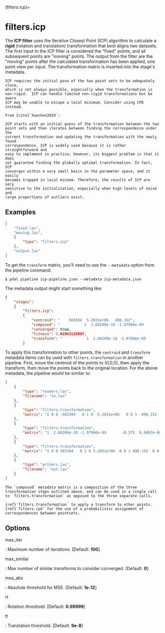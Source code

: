 (filters.icp)=

# filters.icp

The **ICP filter** uses the Iterative Closest Point (ICP) algorithm to
calculate a **rigid** (rotation and translation) transformation that best
aligns two datasets.  The first input to the ICP filter is considered the
"fixed" points, and all subsequent points are "moving" points.  The output from
the filter are the "moving" points after the calculated transformation has been
applied, one point view per input.  The transformation matrix is inserted into
the stage's metadata.

```{note}
ICP requires the initial pose of the two point sets to be adequately close,
which is not always possible, especially when the transformation is
non-rigid.  ICP can handle limited non-rigid transformations but be aware
ICP may be unable to escape a local minimum. Consider using CPD instead.

From {cite}`Xuechen2019`:

ICP starts with an initial guess of the transformation between the two
point sets and then iterates between finding the correspondence under the
current transformation and updating the transformation with the newly found
correspondence. ICP is widely used because it is rather straightforward and
easy to implement in practice; however, its biggest problem is that it does
not guarantee finding the globally optimal transformation. In fact, ICP
converges within a very small basin in the parameter space, and it easily
becomes trapped in local minima. Therefore, the results of ICP are very
sensitive to the initialization, especially when high levels of noise and
large proportions of outliers exist.
```

## Examples

```json
[
    "fixed.las",
    "moving.las",
    {
        "type": "filters.icp"
    },
    "output.las"
]
```

To get the `transform` matrix, you'll need to use the `--metadata` option
from the pipeline command:

```
$ pdal pipeline icp-pipeline.json --metadata icp-metadata.json
```

The metadata output might start something like:

```json
{
    "stages":
    {
        "filters.icp":
        {
            "centroid": "    583394  5.2831e+06   498.152",
            "composed": "           1  2.60209e-18 -1.97906e-09       -0.374999  8.9407e-08            1  5.58794e-09      -0.614662 6.98492e-10 -5.58794e-09            1   0.033234           0            0            0            1",
            "converged": true,
            "fitness": 0.01953125097,
            "transform": "           1  2.60209e-18 -1.97906e-09       -0.375  8.9407e-08            1  5.58794e-09      -0.5625 6.98492e-10 -5.58794e-09            1   0.00411987           0            0            0            1"
        }
```

To apply this transformation to other points, the `centroid` and `transform`
metadata items can by used with `filters.transformation` in another pipeline.  First,
move the centroid of the points to (0,0,0), then apply the transform, then move
the points back to the original location.  For the above metadata, the pipeline
would be similar to:

```json
[
    {
        "type": "readers.las",
        "filename": "in.las"
    },
    {
        "type": "filters.transformation",
        "matrix": "1 0 0 -583394   0 1 0 -5.2831e+06   0 0 1 -498.152   0 0 0 1"
    },
    {
        "type": "filters.transformation",
        "matrix": "1  2.60209e-18 -1.97906e-09       -0.375  8.9407e-08            1  5.58794e-09      -0.5625 6.98492e-10 -5.58794e-09            1   0.00411987           0            0            0            1"
    },
    {
        "type": "filters.transformation",
        "matrix": "1 0 0 583394   0 1 0 5.2831e+06  0 0 1 498.152  0 0 0 1"
    },
    {
        "type": "writers.las",
        "filename": "out.las"
    }
]
```

```{note}
The `composed` metadata matrix is a composition of the three transformation steps outlined above, and can be used in a single call to `filters.transformation` as opposed to the three separate calls.
```

```{seealso}
{ref}`filters.transformation` to apply a transform to other points.
{ref}`filters.cpd` for the use of a probabilistic assignment of correspondences between pointsets.
```

## Options

max_iter

: Maximum number of iterations. \[Default: **100**\]

max_similar

: Max number of similar transforms to consider converged. \[Default: **0**\]

mse_abs

: Absolute threshold for MSE. \[Default: **1e-12**\]

rt

: Rotation threshold. \[Default: **0.99999**\]

tt

: Translation threshold. \[Default: **9e-8**\]

```{include} filter_opts.md
```
